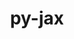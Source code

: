 ---
title: "py-jax"
layout: cache
categories: [package, v0.22.1]
meta: {"versions": ["0.4.23", "0.4.26", "0.4.4"], "compilers": ["gcc@=11.4.0", "gcc@=9.4.0"], "oss": ["ubuntu20.04", "ubuntu22.04"], "platforms": ["linux"], "targets": ["neoverse_v1", "neoverse_v2", "ppc64le", "x86_64_v3"], "stacks": ["e4s", "e4s-neoverse-v2", "e4s-neoverse_v1", "e4s-power", "ml-linux-x86_64-cpu", "ml-linux-x86_64-cuda", "root"], "num_specs": 8, "num_specs_by_stack": {"e4s-power": 1, "root": 8, "e4s-neoverse_v1": 1, "e4s-neoverse-v2": 1, "ml-linux-x86_64-cuda": 2, "ml-linux-x86_64-cpu": 2, "e4s": 1}}
spec_details: [{"hash": "amyc5uuxdgjweyvjjhjpaqpegsswreom", "compiler": "gcc@=9.4.0", "versions": ["0.4.4"], "os": "ubuntu20.04", "platform": "linux", "target": "ppc64le", "variants": ["build_system=python_pip"], "stacks": ["e4s-power", "root"], "size": "-", "tarball": "https://binaries.spack.io/v0.22.1/build_cache/linux-ubuntu20.04-ppc64le/gcc-9.4.0/py-jax-0.4.4/linux-ubuntu20.04-ppc64le-gcc-9.4.0-py-jax-0.4.4-amyc5uuxdgjweyvjjhjpaqpegsswreom.spack"}, {"hash": "ylnxcx6pm5ysnx6hygxuinqckhdjzkvh", "compiler": "gcc@=11.4.0", "versions": ["0.4.26"], "os": "ubuntu22.04", "platform": "linux", "target": "neoverse_v1", "variants": ["build_system=python_pip"], "stacks": ["e4s-neoverse_v1", "root"], "size": "-", "tarball": "https://binaries.spack.io/v0.22.1/build_cache/linux-ubuntu22.04-neoverse_v1/gcc-11.4.0/py-jax-0.4.26/linux-ubuntu22.04-neoverse_v1-gcc-11.4.0-py-jax-0.4.26-ylnxcx6pm5ysnx6hygxuinqckhdjzkvh.spack"}, {"hash": "yjq5qaivy7qcvpo54voumwbyqhulxuqo", "compiler": "gcc@=11.4.0", "versions": ["0.4.26"], "os": "ubuntu22.04", "platform": "linux", "target": "neoverse_v2", "variants": ["build_system=python_pip"], "stacks": ["e4s-neoverse-v2", "root"], "size": "-", "tarball": "https://binaries.spack.io/v0.22.1/build_cache/linux-ubuntu22.04-neoverse_v2/gcc-11.4.0/py-jax-0.4.26/linux-ubuntu22.04-neoverse_v2-gcc-11.4.0-py-jax-0.4.26-yjq5qaivy7qcvpo54voumwbyqhulxuqo.spack"}, {"hash": "4q2i67srli23lxjy5juknbcpx2kuarpa", "compiler": "gcc@=11.4.0", "versions": ["0.4.23"], "os": "ubuntu22.04", "platform": "linux", "target": "x86_64_v3", "variants": ["build_system=python_pip"], "stacks": ["ml-linux-x86_64-cuda", "root"], "size": "-", "tarball": "https://binaries.spack.io/v0.22.1/build_cache/linux-ubuntu22.04-x86_64_v3/gcc-11.4.0/py-jax-0.4.23/linux-ubuntu22.04-x86_64_v3-gcc-11.4.0-py-jax-0.4.23-4q2i67srli23lxjy5juknbcpx2kuarpa.spack"}, {"hash": "3ystgc6cgqctjgcawhtudj2tmorl46r2", "compiler": "gcc@=11.4.0", "versions": ["0.4.26"], "os": "ubuntu22.04", "platform": "linux", "target": "x86_64_v3", "variants": ["build_system=python_pip"], "stacks": ["ml-linux-x86_64-cpu", "root"], "size": "-", "tarball": "https://binaries.spack.io/v0.22.1/build_cache/linux-ubuntu22.04-x86_64_v3/gcc-11.4.0/py-jax-0.4.26/linux-ubuntu22.04-x86_64_v3-gcc-11.4.0-py-jax-0.4.26-3ystgc6cgqctjgcawhtudj2tmorl46r2.spack"}, {"hash": "6gxmyk53ytoa6c5mkd2j4sfk4eesh2re", "compiler": "gcc@=11.4.0", "versions": ["0.4.23"], "os": "ubuntu22.04", "platform": "linux", "target": "x86_64_v3", "variants": ["build_system=python_pip"], "stacks": ["ml-linux-x86_64-cpu", "root"], "size": "-", "tarball": "https://binaries.spack.io/v0.22.1/build_cache/linux-ubuntu22.04-x86_64_v3/gcc-11.4.0/py-jax-0.4.23/linux-ubuntu22.04-x86_64_v3-gcc-11.4.0-py-jax-0.4.23-6gxmyk53ytoa6c5mkd2j4sfk4eesh2re.spack"}, {"hash": "wb7w2ex2v7vqkzqvqkyclcmvcyqperlz", "compiler": "gcc@=11.4.0", "versions": ["0.4.26"], "os": "ubuntu22.04", "platform": "linux", "target": "x86_64_v3", "variants": ["build_system=python_pip"], "stacks": ["root", "e4s"], "size": "-", "tarball": "https://binaries.spack.io/v0.22.1/build_cache/linux-ubuntu22.04-x86_64_v3/gcc-11.4.0/py-jax-0.4.26/linux-ubuntu22.04-x86_64_v3-gcc-11.4.0-py-jax-0.4.26-wb7w2ex2v7vqkzqvqkyclcmvcyqperlz.spack"}, {"hash": "csaopsftx6oroy53vluf7k5kmmeyosoh", "compiler": "gcc@=11.4.0", "versions": ["0.4.26"], "os": "ubuntu22.04", "platform": "linux", "target": "x86_64_v3", "variants": ["build_system=python_pip"], "stacks": ["ml-linux-x86_64-cuda", "root"], "size": "-", "tarball": "https://binaries.spack.io/v0.22.1/build_cache/linux-ubuntu22.04-x86_64_v3/gcc-11.4.0/py-jax-0.4.26/linux-ubuntu22.04-x86_64_v3-gcc-11.4.0-py-jax-0.4.26-csaopsftx6oroy53vluf7k5kmmeyosoh.spack"}]
---